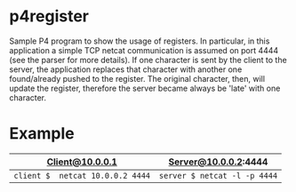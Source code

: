 # p4register
Sample P4 program to show the usage of registers.
In particular, in this application a simple TCP netcat communication is assumed on port 4444 (see the parser for more details).
If one character is sent by the client to the server, the application replaces that character with another one found/already pushed to the register. The original character, then, will update the register, therefore the server became always be 'late' with one character.

# Example
| Client@10.0.0.1                 | Server@10.0.0.2:4444         |
| ------------------------------- |------------------------------|
|`client $  netcat 10.0.0.2 4444` | `server $ netcat -l -p 4444` |                              

